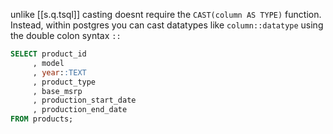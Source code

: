 

unlike [[s.q.tsql]] casting doesnt require the `CAST(column AS TYPE)` function. Instead, within postgres you can cast datatypes like `column::datatype` using the double colon syntax `::`

```sql
SELECT product_id
     , model
     , year::TEXT
     , product_type
     , base_msrp
     , production_start_date
     , production_end_date
FROM products;
```
